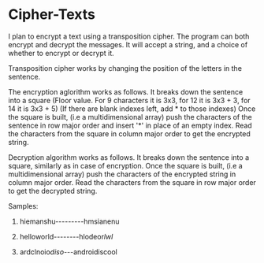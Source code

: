 Cipher-Texts
============

I plan to encrypt a text using a transposition cipher. The program can both encrypt and decrypt the messages. It will accept a string, and a choice of whether to encrypt or decrypt it. 

Transposition cipher works by changing the position of the letters in the sentence. 

The encryption aglorithm works as follows.
It breaks down the sentence into a square (Floor value. For 9 characters it is 3x3, for 12 it is 3x3 + 3, for 14 it is 3x3 + 5) (If there are blank indexes left, add * to those indexes)
Once the square is built, (i.e a multidimensional array) push the characters of the sentence in row major order and insert '*' in place of an empty index.
Read the characters from the square in column major order to get the encrypted string.


Decryption algorithm works as follows.
It breaks down the sentence into a square, similarly as in case of encryption.
Once the square is built, (i.e a multidimensional array) push the characters of the encrypted string in column major order.
Read the characters from the square in row major order to get the decrypted string.


Samples:

1. hiemanshu---------hmsianenu
 
2. helloworld--------hlodeor*lwl*
 
3. ardclnoio*diso*---androidiscool

